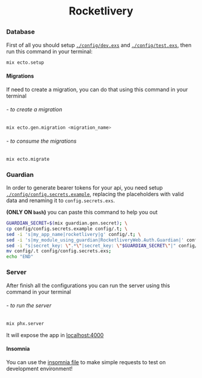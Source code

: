 <h1 align='center'>

Rocketlivery

</h1>

### Database

First of all you should setup [`./config/dev.exs`][btn-example-config-dev] and
[`./config/test.exs`][btn-example-config-test], then run this command in your terminal:

```bash
mix ecto.setup
```

#### Migrations

If need to create a migration, you can do that using this command in your terminal

###### - to create a migration

```bash
mix ecto.gen.migration <migration_name>
```

###### - to consume the migrations

```bash
mix ecto.migrate
```

### Guardian

In order to generate bearer tokens for your api, you need setup [`./config/config.secrets.example`][btn-example-config-secrets], replacing the placeholders with valid data and renaming it to `config.secrets.exs`.

**(ONLY ON `bash`)** you can paste this command to help you out

```bash
GUARDIAN_SECRET=$(mix guardian.gen.secret); \
cp config/config.secrets.example config/.t; \
sed -i 's|my_app_name|rocketlivery|g' config/.t; \
sed -i 's|my_module_using_guardian|RocketliveryWeb.Auth.Guardian|' config/.t; \
sed -i "s|secret_key: \".*\"|secret_key: \"$GUARDIAN_SECRET\"|" config/.t; \
mv config/.t config/config.secrets.exs;
echo "END"
```

### Server

After finish all the configurations you can run the server using this command in your terminal

###### - to run the server

```bash
mix phx.server
```

It will expose the app in [localhost:4000][btn-localhost]

#### Insomnia

You can use the [insomnia file][btn-example-insomnia] to make simple requests to test on development environment!

<!-- VARIABLES -->

[btn-localhost]: http://localhost:4000
[btn-example-config-dev]: ./config/dev.exs
[btn-example-config-secrets]: ./config/config.secrets.example
[btn-example-config-test]: ./config/test.exs
[btn-example-insomnia]: insomnia.json
